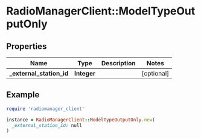 # RadioManagerClient::ModelTypeOutputOnly

## Properties

| Name | Type | Description | Notes |
| ---- | ---- | ----------- | ----- |
| **_external_station_id** | **Integer** |  | [optional] |

## Example

```ruby
require 'radiomanager_client'

instance = RadioManagerClient::ModelTypeOutputOnly.new(
  _external_station_id: null
)
```

